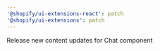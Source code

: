 ```yaml
---
'@shopify/ui-extensions-react': patch
'@shopify/ui-extensions': patch
---
```


Release new content updates for Chat component
